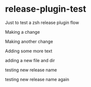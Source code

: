 # release-plugin-test

Just to test a zsh release plugin flow

Making a change

Making another change

Adding some more text

adding a new file and dir

testing new release name

testing new release name again
